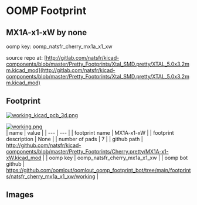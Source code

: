 # OOMP Footprint  
## MX1A-x1-xW  by none  
  
oomp key: oomp_natsfr_cherry_mx1a_x1_xw  
  
source repo at: [http://gitlab.com/natsfr/kicad-components/blob/master/Pretty_Footprints/Xtal_SMD.pretty/XTAL_5.0x3.2mm.kicad_mod](http://gitlab.com/natsfr/kicad-components/blob/master/Pretty_Footprints/Xtal_SMD.pretty/XTAL_5.0x3.2mm.kicad_mod)  
## Footprint  
  
[![working_kicad_pcb_3d.png](working_kicad_pcb_3d_600.png)](working_kicad_pcb_3d.png)  
  
[![working.png](working_600.png)](working.png)  
| name | value | 
| --- | --- | 
| footprint name | MX1A-x1-xW | 
| footprint description | None | 
| number of pads | 7 | 
| github path | http://github.com/natsfr/kicad-components/blob/master/Pretty_Footprints/Cherry.pretty/MX1A-x1-xW.kicad_mod | 
| oomp key | oomp_natsfr_cherry_mx1a_x1_xw | 
| oomp bot github | https://github.com/oomlout/oomlout_oomp_footprint_bot/tree/main/footprints/natsfr_cherry_mx1a_x1_xw/working | 
## Images  
